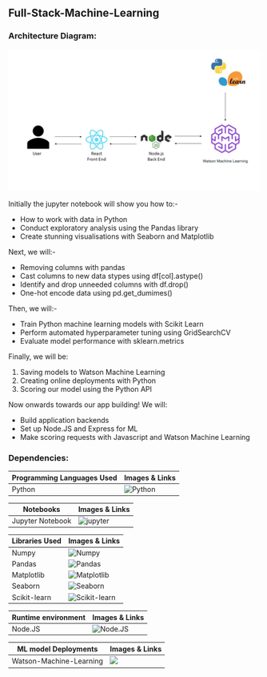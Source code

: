 ## Full-Stack-Machine-Learning

### Architecture Diagram:
![Architecture](Architecture.jpg)

Initially the jupyter notebook will show you how to:-
- How to work with data in Python
- Conduct exploratory analysis using the Pandas library
- Create stunning visualisations with Seaborn and Matplotlib

Next, we will:-
- Removing columns with pandas
- Cast columns to new data stypes using  df[col].astype()
- Identify and drop unneeded columns with df.drop()
- One-hot encode data using pd.get_dumimes()

Then, we will:-
- Train Python machine learning models with Scikit Learn
- Perform automated hyperparameter tuning using GridSearchCV
- Evaluate model performance with sklearn.metrics 

Finally, we will be: 
1. Saving models to Watson Machine Learning
2. Creating online  deployments with Python
3. Scoring our model using the Python API

Now onwards towards our app building! We will:
- Build application backends
- Set up Node.JS and Express for ML
- Make scoring requests with Javascript and Watson Machine Learning 

### Dependencies:
| Programming Languages Used | Images & Links |
| -------------   | -------------  |
| Python           |![Python](https://upload.wikimedia.org/wikipedia/commons/thumb/c/c3/Python-logo-notext.svg/100px-Python-logo-notext.svg.png) |

| Notebooks | Images & Links |
| -------------   | -------------  |
| Jupyter Notebook |![jupyter](https://upload.wikimedia.org/wikipedia/commons/thumb/3/38/Jupyter_logo.svg/100px-Jupyter_logo.svg.png)|


| Libraries Used | Images & Links |
| -------------   | -------------  |
| Numpy           |![Numpy](https://upload.wikimedia.org/wikipedia/commons/thumb/3/31/NumPy_logo_2020.svg/300px-NumPy_logo_2020.svg.png)   |
| Pandas    | ![Pandas](https://upload.wikimedia.org/wikipedia/commons/thumb/e/ed/Pandas_logo.svg/300px-Pandas_logo.svg.png)  |
| Matplotlib           |![Matplotlib](https://matplotlib.org/stable/_images/sphx_glr_logos2_003.png)   |
| Seaborn    | ![Seaborn](https://seaborn.pydata.org/_images/logo-tall-lightbg.svg)  | 
| Scikit-learn | ![Scikit-learn](https://upload.wikimedia.org/wikipedia/commons/thumb/0/05/Scikit_learn_logo_small.svg/300px-Scikit_learn_logo_small.svg.png) |

| Runtime environment | Images & Links |
| ------------------  | -------------- |
| Node.JS             | ![Node.JS](https://upload.wikimedia.org/wikipedia/commons/thumb/7/7e/Node.js_logo_2015.svg/300px-Node.js_logo_2015.svg.png) |

| ML model Deployments | Images & Links |
| -------------------  | -------------- |
| Watson-Machine-Learning | <img src="https://i.imgur.com/vS4xJke.png" width="150"> |
